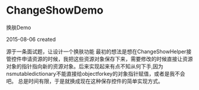 # ChangeShowDemo
换肤Demo

2015-08-06 created

源于一条面试题，让设计一个换肤功能
最初的想法是想在ChangeShowHelper接管控件申请资源的时候，我把这些资源对象保存下来，需要修改的时候直接让资源对象的指针指向新的资源对象。后来实现起来有点不知从何下手,因为nsmutabledictionary不能直接给objectforkey的对象指针赋值，或者是我不会吧。
总是时间有限，于是就换成现在这种保存控件的简单实现方式。
